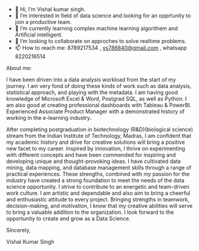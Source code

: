- 👋 Hi, I’m Vishal kumar singh.
- 👀 I’m interested in field of data science and looking for an opprtunity to join a productive team.
- 🌱 I’m currently learning complex machine learning algorithem and Artificial intelligent.
- 💞️ I’m looking to collaborate on approches to solve realtime problems.
- 📫 How to reach me: 8789217534 , vs786840@gmail.com , whatsapp 8220216514

About me:

I have been driven into a data analysis workload from the start of my journey. I am very fond of doing these kinds of work such as data analysis, statistical approach, and playing with the metadata. I am having good knowledge of Microsoft Excel & Word, Postgrad SQL, as well as Python. I am also good at creating professional dashboards with Tableau & PowerBI. Experienced Associate Product Manager with a demonstrated history of working in the e-learning industry.

After completing postgraduation in biotechnology (R&D)(biological science) stream from the Indian Institute of Technology, Madras, I am confident that my academic history and drive for creative solutions will bring a positive new facet to my career.
Inspired by innovation, I thrive on experimenting with different concepts and have been commended for inspiring and developing unique and thought-provoking ideas. I have cultivated data mining, data mapping, and database management skills through a range of practical experiences. These strengths, combined with my passion for the industry have created a strong foundation to meet the needs of the data science opportunity. I strive to contribute to an energetic and team-driven work culture.
I am artistic and dependable and also aim to bring a cheerful and enthusiastic attitude to every project. Bringing strengths in teamwork, decision-making, and motivation, I know that my creative abilities will serve to bring a valuable addition to the organization. I look forward to the opportunity to create and grow as a Data Science.


Sincerely,


Vishal Kumar Singh
<!---
bs15b032/bs15b032 is a ✨ special ✨ repository because its `README.md` (this file) appears on your GitHub profile.
You can click the Preview link to take a look at your changes.
--->
